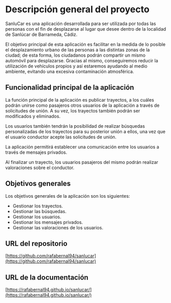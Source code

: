 # Descripción general del proyecto

SanluCar es una aplicación desarrollada para ser utilizada por todas las personas con el fin de desplazarse al lugar que desee dentro de la localidad de Sanlúcar de Barrameda, Cádiz.

El objetivo principal de esta aplicación es facilitar en la medida de lo posible el desplazamiento urbano de las personas a las distintas zonas de la ciudad; de esta forma, los ciudadanos podrán compartir un mismo automóvil para desplazarse. Gracias al mismo, conseguiremos reducir la utilización de vehículos propios y así estaremos ayudando al medio ambiente, evitando una excesiva contaminación atmosférica.

## Funcionalidad principal de la aplicación

La función principal de la aplicación es publicar trayectos, a los cuáles podrán unirse como pasajeros otros usuarios de la aplicación a través de solicitudes de unión. A su vez, los trayectos también podrán ser modificados y eliminados.

Los usuarios también tendrán la posibilidad de realizar búsquedas personalizadas de los trayectos para su posterior unión a ellos, una vez que el usuario conductor acepte las solicitudes de unión.

La aplicación permitirá establecer una comunicación entre los usuarios a través de mensajes privados.

Al finalizar un trayecto, los usuarios pasajeros del mismo podrán realizar valoraciones sobre el conductor.

## Objetivos generales

Los objetivos generales de la aplicación son los siguientes:

* Gestionar los trayectos.
* Gestionar las búsquedas.
* Gestionar los usuarios.
* Gestionar los mensajes privados.
* Gestionar las valoraciones de los usuarios.

## URL del repositorio

[https://github.com/rafabernal94/sanlucar](https://github.com/rafabernal94/sanlucar)

## URL de la documentación

[https://rafabernal94.github.io/sanlucar/](https://rafabernal94.github.io/sanlucar/)
